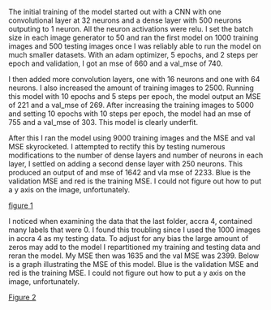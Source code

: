 The initial training of the model started out with a CNN with one convolutional layer at 32 neurons and a dense layer with 
500 neurons outputing to 1 neuron. All the neuron activations were relu. I set the batch size in each image generator to 50 
and ran the first model on 1000 training images and 500 testing images once I was reliably able to run the model on much 
smaller datasets. With an adam optimizer, 5 epochs, and 2 steps per epoch and validation, I got an mse of 660 and 
a val_mse of 740. 

I then added more convolution layers, one with 16 neurons and one with 64 neurons. I also increased the amount
of training images to 2500. Running this model with 10 epochs and 5 steps per epoch, the model output an MSE of 221 and 
a val_mse of 269. After increasing the training images to 5000 and setting 10 epochs with 10 steps per epoch, the model 
had an mse of 755 and a val_mse of 303. This model is clearly underfit. 

After this I ran the model using 9000 training images and the MSE and val MSE skyrocketed. I attempted to rectify this by
testing numerous modifications to the number of dense layers and number of neurons in each layer, I settled on adding a 
second dense layer with 250 neurons. This produced an output of and mse of 1642 and vla mse of 2233. Blue is the validation MSE 
and red is the training MSE. I could not figure out how to put a y axis on the image, unfortunately.

[figure 1](https://user-images.githubusercontent.com/67921793/88495306-84934500-cf87-11ea-95d4-9d0fcf90b83a.png)

I noticed when examining the data that the last folder, accra 4, contained many labels that were 0. I found this troubling 
since I used the 1000 images in accra 4 as my testing data. To adjust for any bias the large amount of zeros may add to the model
I repartitioned my training and testing data and reran the model. My MSE then was 1635 and the val MSE was 2399. Below
is a graph illustrating the MSE of this model. Blue is the validation MSE and red is the training MSE. I could not figure out
how to put a y axis on the image, unfortunately. 

[Figure 2](https://user-images.githubusercontent.com/67921793/88494417-071a0580-cf84-11ea-93b5-77d223668241.png)


